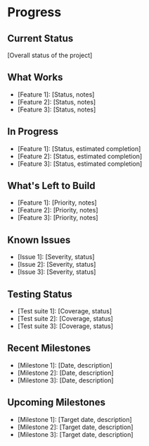 # Progress

## Current Status
[Overall status of the project]

## What Works
- [Feature 1]: [Status, notes]
- [Feature 2]: [Status, notes]
- [Feature 3]: [Status, notes]

## In Progress
- [Feature 1]: [Status, estimated completion]
- [Feature 2]: [Status, estimated completion]
- [Feature 3]: [Status, estimated completion]

## What's Left to Build
- [Feature 1]: [Priority, notes]
- [Feature 2]: [Priority, notes]
- [Feature 3]: [Priority, notes]

## Known Issues
- [Issue 1]: [Severity, status]
- [Issue 2]: [Severity, status]
- [Issue 3]: [Severity, status]

## Testing Status
- [Test suite 1]: [Coverage, status]
- [Test suite 2]: [Coverage, status]
- [Test suite 3]: [Coverage, status]

## Recent Milestones
- [Milestone 1]: [Date, description]
- [Milestone 2]: [Date, description]
- [Milestone 3]: [Date, description]

## Upcoming Milestones
- [Milestone 1]: [Target date, description]
- [Milestone 2]: [Target date, description]
- [Milestone 3]: [Target date, description]
